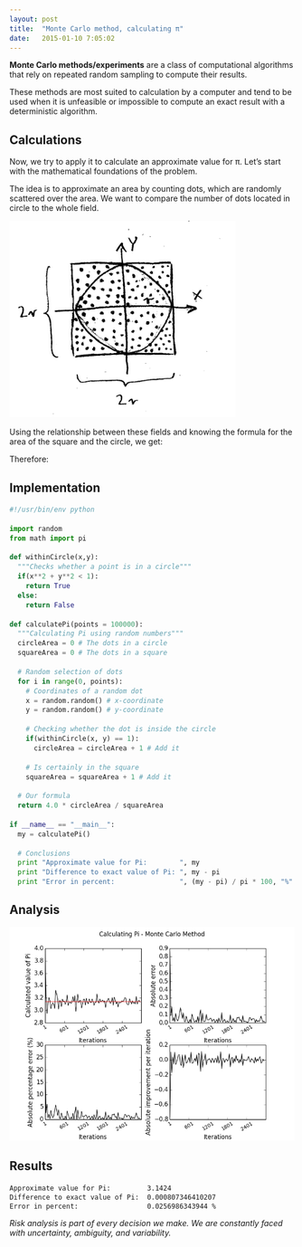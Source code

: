 ```yaml
---
layout: post
title:  "Monte Carlo method, calculating π"
date:   2015-01-10 7:05:02
---
```


__Monte Carlo methods/experiments__ are a class of computational algorithms that rely on repeated random sampling to compute their results.

These methods are most suited to calculation by a computer and tend to be used when it is unfeasible or impossible to compute an exact result with a deterministic algorithm.

## Calculations

Now, we try to apply it to calculate an approximate value for π. Let’s start with the mathematical foundations of the problem.

The idea is to approximate an area by counting dots, which are randomly scattered over the area. We want to compare the number of dots located in circle to the whole field.

<img src="/assets/images/prints/circle_dots.jpeg" alt="Circle inside square" width="400px" />

Using the relationship between these fields and knowing the formula for the area of the square and the circle, we get:

<div class="equation" data-expr="\frac{A_{circle}}{A_{square}} = \frac{\pi r^2} {(2r)^2} = \frac{\pi r^2}{4r^2} = \frac{\pi}{4}"></div>

Therefore:

<div class="equation" data-expr="\pi = 4 * \frac{A_{circle}}{A_{square}}"></div>

## Implementation

```python
#!/usr/bin/env python

import random
from math import pi

def withinCircle(x,y):
  """Checks whether a point is in a circle"""
  if(x**2 + y**2 < 1):
    return True
  else:
    return False

def calculatePi(points = 100000):
  """Calculating Pi using random numbers"""
  circleArea = 0 # The dots in a circle
  squareArea = 0 # The dots in a square

  # Random selection of dots
  for i in range(0, points):
    # Coordinates of a random dot
    x = random.random() # x-coordinate
    y = random.random() # y-coordinate

    # Checking whether the dot is inside the circle
    if(withinCircle(x, y) == 1):
      circleArea = circleArea + 1 # Add it

    # Is certainly in the square
    squareArea = squareArea + 1 # Add it

  # Our formula
  return 4.0 * circleArea / squareArea

if __name__ == "__main__":
  my = calculatePi()

  # Conclusions
  print "Approximate value for Pi:        ", my
  print "Difference to exact value of Pi: ", my - pi
  print "Error in percent:                ", (my - pi) / pi * 100, "%"
```

## Analysis

![Monte Carlo method result](/assets/images/prints/pi_calculation.png)

## Results

```
Approximate value for Pi:         3.1424
Difference to exact value of Pi:  0.000807346410207
Error in percent:                 0.0256986343944 %
```

_Risk analysis is part of every decision we make. We are constantly faced with uncertainty, ambiguity, and variability._